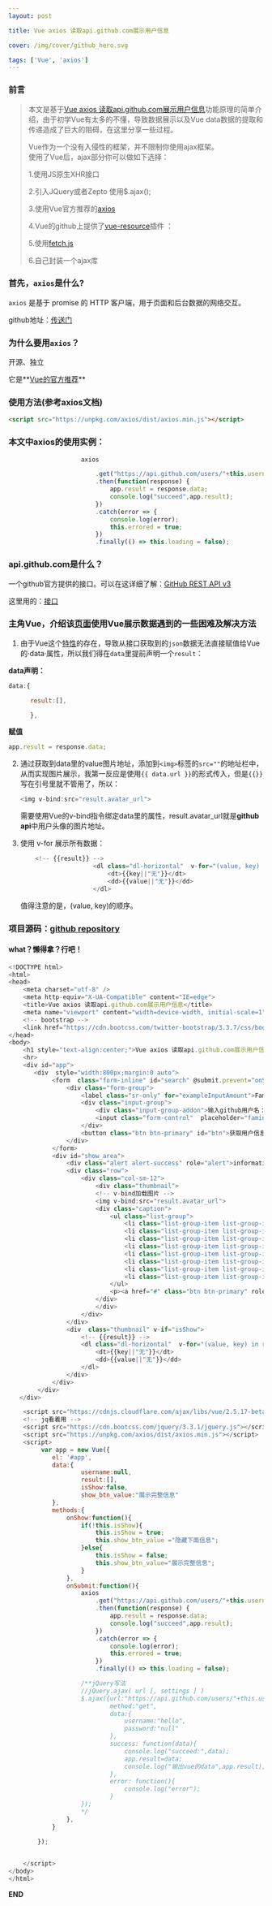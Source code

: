 ```yaml
---
layout: post

title: Vue axios 读取api.github.com展示用户信息

cover: /img/cover/github_hero.svg

tags: ['Vue', 'axios']
---
```




### 前言

> 本文是基于[Vue axios 读取api.github.com展示用户信息](https://blog.liantao.me/VueRep)功能原理的简单介绍，由于初学Vue有太多的不懂，导致数据展示以及Vue data数据的提取和传递造成了巨大的阻碍，在这里分享一些过程。
> 
> 
> 
> Vue作为一个没有入侵性的框架，并不限制你使用ajax框架。  
> 使用了Vue后，ajax部分你可以做如下选择： 
> 
> 1.使用JS原生XHR接口  
> 
> 2.引入JQuery或者Zepto 使用$.ajax();  
> 
> 3.使用Vue官方推荐的[axios](https://github.com/axios/axios)
> 
> 4.Vue的github上提供了[vue-resource](https://github.com/vuejs/vue-resource)插件 ：  
> 
> 5.使用[fetch.js](https://github.com/github/fetch)  
> 
> 6.自己封装一个ajax库



### 首先，`axios`是什么?

`axios` 是基于 promise 的 HTTP 客户端，用于页面和后台数据的网络交互。

github地址：[传送门](https://github.com/axios/axios)



### 为什么要用`axios`？

开源、独立

它是**[Vue的官方推荐](https://cn.vuejs.org/v2/cookbook/using-axios-to-consume-apis.html)**



### 使用方法(参考axios文档)



```html
<script src="https://unpkg.com/axios/dist/axios.min.js"></script>
```



### 本文中axios的使用实例：

```javascript
                    axios

                        .get("https://api.github.com/users/"+this.username)
                        .then(function(response) {
                            app.result = response.data;
                            console.log("succeed",app.result);
                        })
                        .catch(error => {
                            console.log(error);
                            this.errored = true;
                        })
                        .finally(() => this.loading = false);
```



### api.github.com是什么？

一个github官方提供的接口。可以在这详细了解：[GitHub REST API v3](https://developer.github.com/v3/)

这里用的：[接口](https://api.github.com/users/)



### 主角Vue，介绍该[页面](https://blog.liantao.me/VueRep)使用Vue展示数据遇到的一些困难及解决方法



1. 由于Vue这个[特性](https://cn.vuejs.org/v2/guide/reactivity.html)的存在，导致从接口获取到的`json`数据无法直接赋值给Vue的·data·属性，所以我们得在`data`里提前声明一个`result`：



**data声明：**

```javascript
data:{

      result:[],

      },
```

**赋值**

```javascript
app.result = response.data;
```



2. 通过获取到data里的value图片地址，添加到`<img>`标签的`src=""`的地址栏中，从而实现图片展示，我第一反应是使用`{{ data.url }}`的形式传入，但是`{{}}`写在引号里就不管用了，所以：

   ```javascript
   <img v-bind:src="result.avatar_url">
   ```

   需要使用Vue的v-bind指令绑定data里的属性，result.avatar_url就是**github api**中用户头像的图片地址。

   

3. 使用 v-for 展示所有数据：

   

   ```javascript
       <!-- {{result}} -->
                       <dl class="dl-horizontal"  v-for="(value, key) in result">
                           <dt>{{key||"无"}}</dt>
                           <dd>{{value||"无"}}</dd>
                       </dl>
   ```

   值得注意的是，(value, key)的顺序。





### 项目源码：[github repository](https://github.com/Famine-Life/VueRep)



#### what？懒得拿？行吧！

```javascript
<!DOCTYPE html>
<html>
<head>
    <meta charset="utf-8" />
    <meta http-equiv="X-UA-Compatible" content="IE=edge">
    <title>Vue axios 读取api.github.com展示用户信息</title>
    <meta name="viewport" content="width=device-width, initial-scale=1">
    <!-- bootstrap -->
    <link href="https://cdn.bootcss.com/twitter-bootstrap/3.3.7/css/bootstrap.min.css" rel="stylesheet">
</head>
<body>
    <h1 style="text-align:center;">Vue axios 读取api.github.com展示用户信息</h1>
    <hr>
    <div id="app">
       <div  style="width:800px;margin:0 auto">
            <form  class="form-inline" id="search" @submit.prevent="onSubmit">
                <div class="form-group">
                    <label class="sr-only" for="exampleInputAmount">Famine-life</label>
                    <div class="input-group">
                        <div class="input-group-addon">输入github用户名：</div>
                        <input class="form-control"  placeholder="famine-life"  id="username" type="text" v-model="username">
                    </div>    
                    <button class="btn btn-primary" id="btn">获取用户信息</button>
                </div>
            </form>
            <div id="show_area">
                <div class="alert alert-success" role="alert">information of {{username}}</div>
                <div class="row">
                    <div class="col-sm-12">
                        <div class="thumbnail">
                        <!-- v-bind加载图片 -->
                        <img v-bind:src="result.avatar_url">
                        <div class="caption">
                            <ul class="list-group">
                                <li class="list-group-item list-group-item-info">常用信息展示栏</li>
                                <li class="list-group-item list-group-item-success">用户名：{{result.login}}</li>
                                <li class="list-group-item list-group-item-info">介绍：{{result.bio}}</li>
                                <li class="list-group-item list-group-item-warning">博客：{{result.blog}}</li>
                                <li class="list-group-item list-group-item-danger">姓名：{{result.name}}</li>
                                <li class="list-group-item list-group-item-success">地址：{{result.location}}</li>
                                <li class="list-group-item list-group-item-info">followers：{{result.followers}}</li>
                                <li class="list-group-item list-group-item-warning">following：{{result.following}}</li>
                            </ul>
                            <p><a href="#" class="btn btn-primary" role="button" @click="onShow">{{show_btn_value}}</a></p>
                        </div>
                        </div>
                    </div>
                </div>
                <div  class="thumbnail" v-if="isShow">
                    <!-- {{result}} -->
                    <dl class="dl-horizontal"  v-for="(value, key) in result">
                        <dt>{{key||"无"}}</dt>
                        <dd>{{value||"无"}}</dd>
                    </dl>
                </div>
            </div>
        </div>
   </div>

    <script src="https://cdnjs.cloudflare.com/ajax/libs/vue/2.5.17-beta.0/vue.js"></script>
    <!-- jq看着用 -->
    <script src="https://cdn.bootcss.com/jquery/3.3.1/jquery.js"></script> 
    <script src="https://unpkg.com/axios/dist/axios.min.js"></script>
    <script>
         var app = new Vue({
            el: '#app',
            data:{
                    username:null,
                    result:[],
                    isShow:false,
                    show_btn_value:"展示完整信息"
            },
            methods:{
                onShow:function(){
                    if(!this.isShow){
                        this.isShow = true;
                        this.show_btn_value ="隐藏下面信息";
                    }else{
                        this.isShow = false;
                        this.show_btn_value="展示完整信息";
                    }
                },
                onSubmit:function(){
                    axios
                        .get("https://api.github.com/users/"+this.username)
                        .then(function(response) {
                            app.result = response.data;
                            console.log("succeed",app.result);
                        })
                        .catch(error => {
                            console.log(error);
                            this.errored = true;
                        })
                        .finally(() => this.loading = false);

                    /**jQuery写法
                    //jQuery.ajax( url [, settings ] )
                    $.ajax({url:"https://api.github.com/users/"+this.username,
                            method:"get",
                            data:{
                                username:"hello",
                                password:"null"
                            },
                            success: function(data){
                                console.log("succeed:",data);
                                app.result=data;
                                console.log("输出vue的data",app.result);
                            },
                            error: function(){
                                console.log("error");
                            }
                    });
                    */
                },
            }
                            
        });


    </script>
</body>
</html>
```



**END**












